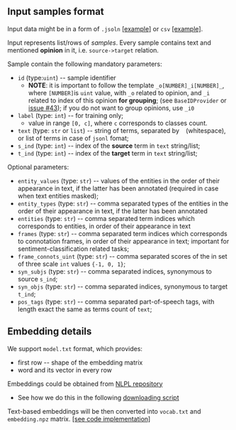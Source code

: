 ## Input samples format

Input data might be in a form of `.jsoln`
[[example]](../tutorials/_data/sample-train.jsonl)
or `csv`
[[example]](../tutorials/_data/sample-train.csv).

Input represents list/rows of *samples*. 
Every sample contains text and mentioned **opinion** in it, i.e. `source->target` relation.

Sample contain the following mandatory parameters:
* `id` (type:`uint`) -- sample identifier
    * **NOTE**: it is important to follow the template `_o[NUMBER]_i[NUMBER]_`, 
      where `[NUMBER]`is `uint` value, with `_o` related to opinion, and `_i` related to index of this opinion **for grouping**;
      (see `BaseIDProvider` or [issue #43](https://github.com/nicolay-r/AREnets/issues/43)); 
      if you do not want to group opinions, use `_i0`
* `label` (type: `int`) -- for training only; 
    * value in range `[0, c]`, where `c` corresponds to classes count.
* `text` (type: `str` or `list`) -- string of terms, separated by ` ` (whitespace), or list of terms in case of `jsonl` fomat;
* `s_ind` (type: `int`) -- index of the **source** term in `text` string/list;
* `t_ind` (type: `int`) -- index of the **target** term in `text` string/list;

Optional parameters:  
* `entity_values` (type: `str`) -- values of the entities in the order of their appearance in text, if the latter has been annotated 
  (required in case when text entities masked);
* `entity_types` (type: `str`) -- comma separated types of the entities in the order of their appearance in text, if the latter has been annotated
* `entities` (type: `str`) -- comma separated term indices which corresponds to entities, in order of their appearance in text
* `frames` (type: `str`) -- comma separated term indices which corresponds to connotation frames, in order of their appearance in text; 
  important for sentiment-classification related tasks;
* `frame_connots_uint` (type: `str`) -- comma separated scores of the in set of three scale `int` values `{-1, 0, 1}`;
* `syn_subjs` (type: `str`) -- comma separated indices, synonymous to source `s_ind`;
* `syn_objs` (type: `str`) -- comma separated indices, synonymous to target `t_ind`;
* `pos_tags` (type: `str`) -- comma separated part-of-speech tags, with length exact the same as terms count of `text`;

## Embedding details

We support `model.txt` format, which provides:
* first row -- shape of the embedding matrix
* word and its vector in every row

Embeddings could be obtained from [NLPL repository](http://vectors.nlpl.eu/repository/)
* See how we do this in the following [downloading script](../tutorials/_data/download_embedding.sh)

Text-based embeddings will be then converted into `vocab.txt` and `embedding.npz` matrix.
[[see code implementation]](../arenets/emb_converter.py)
